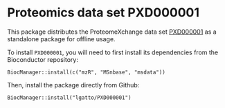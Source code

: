 #  Proteomics data set PXD000001

This package distributes the ProteomeXchange data set
[PXD000001](http://www.ebi.ac.uk/pride/archive/projects/PXD000001) as
a standalone package for offline usage.

To install `PXD000001`, you will need to first install its
dependencies from the Bioconductor repository:

```{r}
BiocManager::install(c("mzR", "MSnbase", "msdata"))
```

Then, install the package directly from Github:

```{r}
BiocManager::install("lgatto/PXD000001")
```
